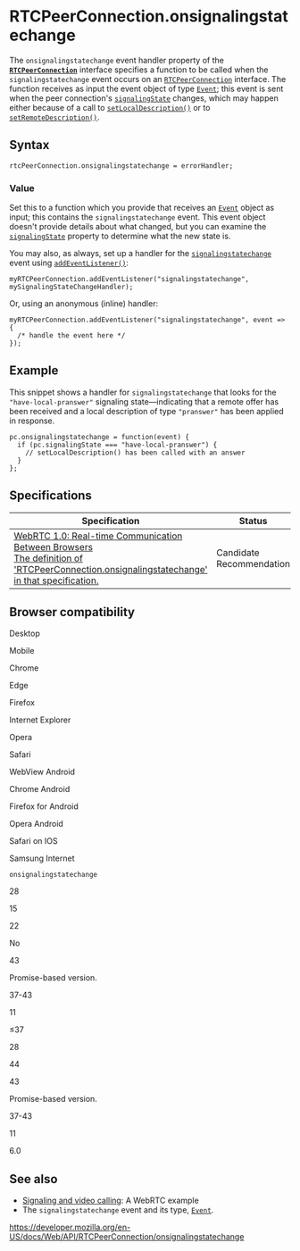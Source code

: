 RTCPeerConnection.onsignalingstatechange
========================================

The `onsignalingstatechange` event handler property of the **[`RTCPeerConnection`](../rtcpeerconnection)** interface specifies a function to be called when the `signalingstatechange` event occurs on an [`RTCPeerConnection`](../rtcpeerconnection) interface. The function receives as input the event object of type [`Event`](../event); this event is sent when the peer connection's [`signalingState`](signalingstate) changes, which may happen either because of a call to [`setLocalDescription()`](setlocaldescription) or to [`setRemoteDescription()`](setremotedescription).

Syntax
------

    rtcPeerConnection.onsignalingstatechange = errorHandler;

### Value

Set this to a function which you provide that receives an [`Event`](../event) object as input; this contains the `signalingstatechange` event. This event object doesn't provide details about what changed, but you can examine the [`signalingState`](signalingstate) property to determine what the new state is.

You may also, as always, set up a handler for the [`signalingstatechange`](signalingstatechange_event) event using [`addEventListener()`](../eventtarget/addeventlistener):

    myRTCPeerConnection.addEventListener("signalingstatechange", mySignalingStateChangeHandler);

Or, using an anonymous (inline) handler:

    myRTCPeerConnection.addEventListener("signalingstatechange", event => {
      /* handle the event here */
    });

Example
-------

This snippet shows a handler for `signalingstatechange` that looks for the `"have-local-pranswer"` signaling state—indicating that a remote offer has been received and a local description of type `"pranswer"` has been applied in response.

    pc.onsignalingstatechange = function(event) {
      if (pc.signalingState === "have-local-pranswer") {
        // setLocalDescription() has been called with an answer
      }
    };

Specifications
--------------

<table><thead><tr class="header"><th>Specification</th><th>Status</th><th>Comment</th></tr></thead><tbody><tr class="odd"><td><a href="https://w3c.github.io/webrtc-pc/#dom-rtcpeerconnection-onsignalingstatechange">WebRTC 1.0: Real-time Communication Between Browsers<br />
<span class="small">The definition of 'RTCPeerConnection.onsignalingstatechange' in that specification.</span></a></td><td><span class="spec-cr">Candidate Recommendation</span></td><td>Initial specification.</td></tr></tbody></table>

Browser compatibility
---------------------

Desktop

Mobile

Chrome

Edge

Firefox

Internet Explorer

Opera

Safari

WebView Android

Chrome Android

Firefox for Android

Opera Android

Safari on IOS

Samsung Internet

`onsignalingstatechange`

28

15

22

No

43

Promise-based version.

37-43

11

≤37

28

44

43

Promise-based version.

37-43

11

6.0

See also
--------

-   [Signaling and video calling](../webrtc_api/signaling_and_video_calling): A WebRTC example
-   The `signalingstatechange` event and its type, [`Event`](../event).

<a href="https://developer.mozilla.org/en-US/docs/Web/API/RTCPeerConnection/onsignalingstatechange" class="_attribution-link">https://developer.mozilla.org/en-US/docs/Web/API/RTCPeerConnection/onsignalingstatechange</a>
